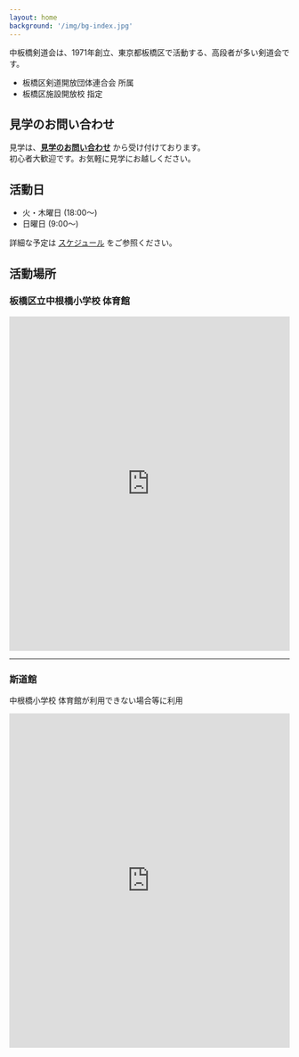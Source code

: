 ```yaml
---
layout: home
background: '/img/bg-index.jpg'
---
```


中板橋剣道会は、1971年創立、東京都板橋区で活動する、高段者が多い剣道会です。

* 板橋区剣道開放団体連合会 所属
* 板橋区施設開放校 指定

## 見学のお問い合わせ

見学は、**[見学のお問い合わせ](/contact)** から受け付けております。  
初心者大歓迎です。お気軽に見学にお越しください。

## 活動日

* 火・木曜日 (18:00〜)
* 日曜日 (9:00〜)

詳細な予定は [スケジュール](/schedule) をご参照ください。

## 活動場所

### 板橋区立中根橋小学校 体育館

<iframe src="https://www.google.com/maps/embed?pb=!1m18!1m12!1m3!1d3237.831170690722!2d139.69913641929628!3d35.7549541907433!2m3!1f0!2f0!3f0!3m2!1i1024!2i768!4f13.1!3m3!1m2!1s0x601892c8ab701d39%3A0xf26b1735e1afde7!2z5p2_5qmL5Yy656uL5Lit5qC55qmL5bCP5a2m5qCh!5e0!3m2!1sja!2sjp!4v1746616356741!5m2!1sja!2sjp" width="100%" height="600" style="border:0;" allowfullscreen="" loading="lazy" referrerpolicy="no-referrer-when-downgrade"></iframe>

---- 

### 斯道館

中根橋小学校 体育館が利用できない場合等に利用

<iframe src="https://www.google.com/maps/embed?pb=!1m18!1m12!1m3!1d3237.8295061174285!2d139.6964406!3d35.754995099999995!2m3!1f0!2f0!3f0!3m2!1i1024!2i768!4f13.1!3m3!1m2!1s0x60189372ef71558b%3A0xc990669e65edb5cc!2z5pav6YGT6aSo!5e0!3m2!1sja!2sjp!4v1746786586233!5m2!1sja!2sjp" width="100%" height="600" style="border:0;" allowfullscreen="" loading="lazy" referrerpolicy="no-referrer-when-downgrade"></iframe>


